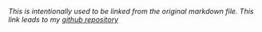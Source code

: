 *This is intentionally used to be linked from the original markdown file.*
*This link leads to my [github repository](https://github.com/Brian96086)*